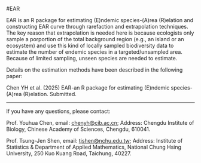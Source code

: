 #EAR


EAR is an R package for estimating (E)ndemic species-(A)rea (R)elation and constructing EAR curve through rarefaction and extrapolation techniques. The key reason that extrapolation is needed here is because ecologists only sample a porportion of the total background region (e.g., an island or an ecosystem) and use this kind of locally sampled biodiversity data to estimate the number of endemic species in a targeted/unsampled area. Because of limited sampling, unseen species are needed to estimate. 



Details on the estimation methods have been described in the following paper:

Chen YH et al. (2025) EAR-an R package for estimating (E)ndemic species-(A)rea (R)elation. Submitted. 

-------------------------------------------------------------------------------


If you have any questions, please contact:


Prof. Youhua Chen, email: chenyh@cib.ac.cn;
Address: Chengdu Institute of Biology, Chinese Academy of Sciences, Chengdu, 610041.


Prof. Tsung-Jen Shen, email: tjshen@nchu.edu.tw;
Address: Institute of Statistics & Department of Applied Mathematics, National Chung Hsing University, 250 Kuo Kuang Road, Taichung, 40227.
